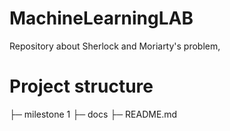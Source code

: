 # MachineLearningLAB
Repository about Sherlock and Moriarty's problem, 

# Project structure
├─ milestone 1
├─ docs
├─ README.md

